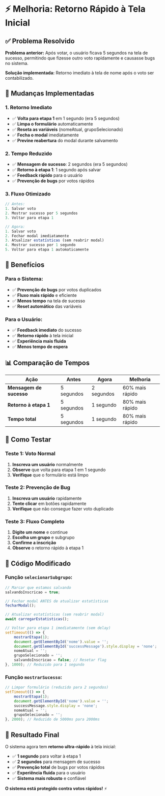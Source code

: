 # ⚡ Melhoria: Retorno Rápido à Tela Inicial

## ✅ Problema Resolvido

**Problema anterior:** Após votar, o usuário ficava 5 segundos na tela de sucesso, permitindo que fizesse outro voto rapidamente e causasse bugs no sistema.

**Solução implementada:** Retorno imediato à tela de nome após o voto ser contabilizado.

## 🔄 Mudanças Implementadas

### 1. **Retorno Imediato**
- ✅ **Volta para etapa 1** em 1 segundo (era 5 segundos)
- ✅ **Limpa o formulário** automaticamente
- ✅ **Reseta as variáveis** (nomeAtual, grupoSelecionado)
- ✅ **Fecha o modal** imediatamente
- ✅ **Previne reabertura** do modal durante salvamento

### 2. **Tempo Reduzido**
- ✅ **Mensagem de sucesso**: 2 segundos (era 5 segundos)
- ✅ **Retorno à etapa 1**: 1 segundo após salvar
- ✅ **Feedback rápido** para o usuário
- ✅ **Prevenção de bugs** por votos rápidos

### 3. **Fluxo Otimizado**
```javascript
// Antes:
1. Salvar voto
2. Mostrar sucesso por 5 segundos
3. Voltar para etapa 1

// Agora:
1. Salvar voto
2. Fechar modal imediatamente
3. Atualizar estatísticas (sem reabrir modal)
4. Mostrar sucesso por 1 segundo
5. Voltar para etapa 1 automaticamente
```

## 🎯 Benefícios

### Para o Sistema:
- ✅ **Prevenção de bugs** por votos duplicados
- ✅ **Fluxo mais rápido** e eficiente
- ✅ **Menos tempo** na tela de sucesso
- ✅ **Reset automático** das variáveis

### Para o Usuário:
- ✅ **Feedback imediato** do sucesso
- ✅ **Retorno rápido** à tela inicial
- ✅ **Experiência mais fluida**
- ✅ **Menos tempo de espera**

## 📊 Comparação de Tempos

| Ação | Antes | Agora | Melhoria |
|------|-------|-------|----------|
| **Mensagem de sucesso** | 5 segundos | 2 segundos | 60% mais rápido |
| **Retorno à etapa 1** | 5 segundos | 1 segundo | 80% mais rápido |
| **Tempo total** | 5 segundos | 1 segundo | 80% mais rápido |

## 🧪 Como Testar

### Teste 1: Voto Normal
1. **Inscreva um usuário** normalmente
2. **Observe** que volta para etapa 1 em 1 segundo
3. **Verifique** que o formulário está limpo

### Teste 2: Prevenção de Bug
1. **Inscreva um usuário** rapidamente
2. **Tente clicar** em botões rapidamente
3. **Verifique** que não consegue fazer voto duplicado

### Teste 3: Fluxo Completo
1. **Digite um nome** e continue
2. **Escolha um grupo** e subgrupo
3. **Confirme a inscrição**
4. **Observe** o retorno rápido à etapa 1

## 🔧 Código Modificado

### Função `selecionarSubgrupo`:
```javascript
// Marcar que estamos salvando
salvandoInscricao = true;

// Fechar modal ANTES de atualizar estatísticas
fecharModal();

// Atualizar estatísticas (sem reabrir modal)
await carregarEstatisticas();

// Voltar para etapa 1 imediatamente (sem delay)
setTimeout(() => {
    mostrarEtapa(1);
    document.getElementById('nome').value = '';
    document.getElementById('successMessage').style.display = 'none';
    nomeAtual = '';
    grupoSelecionado = '';
    salvandoInscricao = false; // Resetar flag
}, 1000); // Reduzido para 1 segundo
```

### Função `mostrarSucesso`:
```javascript
// Limpar formulário (reduzido para 2 segundos)
setTimeout(() => {
    mostrarEtapa(1);
    document.getElementById('nome').value = '';
    successMessage.style.display = 'none';
    nomeAtual = '';
    grupoSelecionado = '';
}, 2000); // Reduzido de 5000ms para 2000ms
```

## 🎉 Resultado Final

O sistema agora tem **retorno ultra-rápido** à tela inicial:

- ✅ **1 segundo** para voltar à etapa 1
- ✅ **2 segundos** para mensagem de sucesso
- ✅ **Prevenção total** de bugs por votos rápidos
- ✅ **Experiência fluida** para o usuário
- ✅ **Sistema mais robusto** e confiável

**O sistema está protegido contra votos rápidos!** ⚡ 
